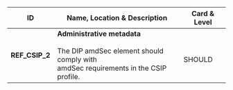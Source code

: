 | ID                                      | Name, Location & Description                                                                                                     | Card & Level |
| --------------------------------------- | -------------------------------------------------------------------------------------------------------------------------------- | ------------ |
| <a name="REF_CSIP_2"></a>**REF_CSIP_2** | **Administrative metadata** <br/> <br/> The DIP amdSec element should comply with <br/> amdSec requirements in the CSIP profile. | <br/> SHOULD |
